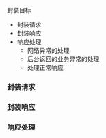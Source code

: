 封装目标

 - 封装请求
 - 封装响应
 - 响应处理
    - 网络异常的处理
    - 后台返回的业务异常的处理
    - 处理正常响应

### 封装请求
### 封装响应
### 响应处理


